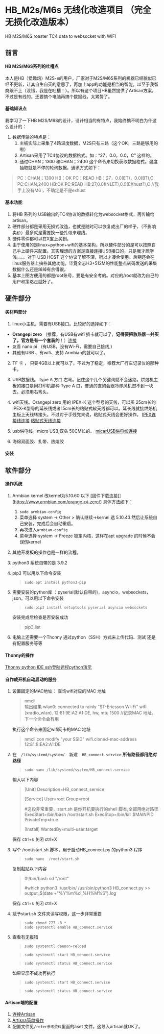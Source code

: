 # HB_M2s/M6s 无线化改造项目 （完全无损化改造版本）


HB M2S/M6S roaster TC4 data to websocket with WIFI

## 前言
#### HB M2S/M6S系列的吐槽点
本人是HB（爱趣焙）M2S-e的用户，厂家对于M2S/M6S系列的机器已经貌似已经不更新，让其自生自灭的意思了，再加上app的功能是相当的智能，以至于我智商跟不上（没错，我是在吐槽！）。所以有这个项目HB虽然提供了Artisan方案，不过是有线的，还要搞个电脑再搞个数据线，太累赘了。
#### 基础知识点
我学习了一下HB M2S/M6S的设计，设计相当的有特点，我始终搞不明白为什这么设计的：
1. 数据传输的特点是：
   1. 主板实际上采集了4路温度数据，M2S只有三路（这个OK，三路是够用的啦）
   2. Artisan采用了TC4协议的数据格式。如：“27，0.0，0.0，C” 这样的。
   3. 通过CHAN；1300 和CHAN；2400 这个命令来切换获取数据格式。温度抽取就是不停的轮询数据。通讯方式如下：
> PC：CHAN；1300
> HB：OK
> PC：READ
> HB：27，0.0(ET)，0.0(BT),C
> PC:CHAN;2400
> HB:OK
> PC:READ
> HB:27,0.0(INLET),0.0(EXhust?),C //我手上没有M6 ，不确定是不是exhust


#### 基本功能

1. 将HB 系列的 USB输出的TC4协议的数据转化为websocket格式，再传输给artisan。
2. 硬件部分都是采用无损式改造，也就是随时可以恢复成出厂的样子，（不影响卖价）最多就是需要换一些扎带来理线。
3. 硬件零件都可以在X宝上买到。
4. 由于使用的是linux+python+wifi的基本架构，所以硬件部分的是可以按照自己手上硬件来配置。其实理想的方案是直接连接USB接口的，只是我才疏学浅。。。。对于 USB HOST 这个协议了解不深，所以才凑合使用。后期还会在linux服务器上搞些其他功能，毕竟全志H3+512M的性能整点转码发送的采集数据什么还是绰绰有余得很。
5. 基本上图方便用的都是root账号，要是有安全考的。对应的/root就改为自己的用户和策略走就好了。
   
 ## 硬件部分
 #### 买材料部分
1. linux小主机，需要有USB接口。比较好的选择如下：
- **Orangepi zero** （推荐，有USB有wifi 插卡就可以了，**记得要把散热器一并买了。官方是有一个套装的！**）[连接](https://item.taobao.com/item.htm?spm=a1z09.2.0.0.706f2e8dOUH9aR&id=670536815398&_u=g1ap2648ab1)
- 友善 nano pi   （有USB，没有Wi-Fi，需要自己接线,)
- 其他有USB 、有wifi、支持 Armbian的就可以了。
2. TF 卡 ， 只要4GB以上就可以了。不过为了稳定，推荐大厂行车记录仪的那种卡。
   
3. USB数据线。 type A  方口 右弯。记住这个几个关键词就不会迷路。烘焙机主板的接口是用打印机那种 Type A 口，普通的直的会跟冷却风机怼不到一块去。必须用右弯头。 
   
4. wifi天线。Orangepi zero 用的 IPEX-K 这个型号的天线，可以买 25cm长的 IPEX-K型号的延长线或者15cm长的粘贴式软天线都可以。延长线就接烘焙机主板上天线转接头。不过对于手残党来说，粘贴式天线会更好操作。
     [IPEX连接线连接](https://detail.tmall.com/item.htm?_u=g1ap2646809&id=620154736020&spm=a1z09.2.0.0.706f2e8dOUH9aR)
     [粘贴式天线连接](https://item.taobao.com/item.htm?spm=a1z09.2.0.0.706f2e8dOUH9aR&id=615205217261&_u=g1ap264bc02)


5. usb供电线。micro USB,双头 50CM长的。
        [micarUSB供电线连接](https://detail.tmall.com/item.htm?_u=g1ap2644820&id=591913993020&spm=a1z09.2.0.0.706f2e8dOUH9aR)
6. 海绵双面胶、扎带、热熔胶
#### 安装   
   
## 软件部分
#### 操作系统   

1. Armbian kernel 改kernel为5.10.60 以下 [固件下载连接]](https://www.armbian.com/orange-pi-zero/)
   具体方法如下：
   1. `sudo armbian-config`
   2. 菜单选择 system -> Other > 确认继续->kernel 选 5.10.43.然后让系统自己安装，完成后会自动重启。
   3. 再次进入`armbian-config`
   4. 菜单选择 system -> Freeze 锁定内核，这样在apt upgrade 的时候不会误伤kernel
2. 其他开发板的操作也是一样的流程。
   
3. python3  系统自带的是 3.9.2 
4. pip3     可以用以下命令安装
   >`sudo apt install python3-pip`
5. 需要安装的python库 ：pyserial(默认自带的)，asyncio，websockets，json，可以用以下命令安装
   >`sudo pip3 install setuptools pyserial asyncio websockets`

   安装完成后检查是否安装成功   
   > pip3 list 
6. 电脑上还需要一个Thonny 通过python（SSH）方式来上传代码、测试 还是有配置服务等等
   
#### Thonny的操作

[Thonny python IDE ssh登陆远程python演示](https://www.bilibili.com/video/BV1PA411d74k/?share_source=copy_web&vd_source=9c7b2e32c205ad765a4540d8b93a9eeb)

#### 自作成开机自动启动的服务

1. 设置固定的MAC地址：
    查询wifi对应的MAC 地址
    >nmcli  
    输出结果
    >wlan0: connected to rainly
        "ST-Ericsson Wi-Fi"
        wifi (xradio_wlan), 12:81:9E:A2:A1:DE, hw, mtu 1500 //记录MAC 地址，下一个命令会有用
    >

    执行这个命令来固定wifi网卡的MAC 地址 
    > nmcli con modify "your SSID" wifi.cloned-mac-address 12:81:9:EA2:A1:DE

2. 在　`/lib/systemd/system/`　新建　`HB_connect.service` **所有路径都用绝对路径**
    >`sudo nano /lib/systemd/system/HB_connect.service`

   输入以下内容
    >[Unit]
    >Description=HB_connect_service
    >
    >[Service]
    >User=root
    >Group=root
    >
    >#这段非常重要，start.sh 是你开机要执行的shell 脚本,全部用绝对路径
    >ExecStart=/bin/bash /root/start.sh
    >ExecStop=/bin/kill $MAINPID
    >PrivateTmp=true
    >
    >[Install]
    >WantedBy=multi-user.target

    保存 ctrl+s 关闭 ctrl+X


3. 写个 /root/start.sh 脚本，用于启动HB_connect.py 的python3 程序
    >`sudo nano  /root/start.sh`

    复制黏贴以下内容

    >#!/bin/bash
    >cd "/root"
    >
    >#which python3 :/usr/bin/
    >/usr/bin/python3 HB_connect.py >> output_\$(date +"%Y%m%d_%H%M%S").log

    保存 ctrl+s 关闭 ctrl+X

4. 赋予start.sh 文件夹读写权限，这一步非常重要
    >`sudo chmod 777 -R *`  
    >`sudo systemctl enable HB_connect.service`

5. 查看有无报错
    >`sudo systemctl daemon-reload`

    >`sudo systemctl start HB_connect.service`

    >`sudo systemctl status HB_connect.service`

    如果显示不成功再执行

    >`sudo systemctl start HB_connect.service`

    >`sudo systemctl status HB_connect.service`



#### Artisan端的配置

1. [连接Artisan](https://www.bilibili.com/video/BV1et4y1w7i5/)
2. [Artisna简单操作](https://www.bilibili.com/video/BV1AV4y1L7yL/)
3. 配置文件见`/refer参考资料`里面的aset 文件。这导入artisan就OK了。
